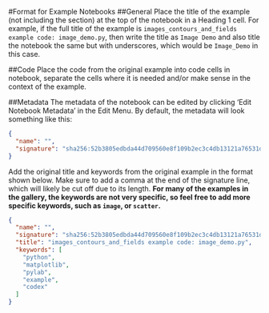 #Format for Example Notebooks
##General
Place the title of the example (not including the section) at the top of the notebook in a Heading 1 cell. 
For example, if the full title of the example is `images_contours_and_fields example code: image_demo.py`, then write the title as `Image Demo` and also title the notebook the same but with underscores, which would be `Image_Demo` in this case.

##Code
Place the code from the original example into code cells in notebook, separate the cells where it is needed and/or make sense in the context of the example.

##Metadata
The metadata of the notebook can be edited by clicking ‘Edit Notebook Metadata’ in the Edit Menu. By default, the metadata will look something like this:
```json
{
  "name": "",
  "signature": "sha256:52b3805edbda44d709560e8f109b2ec3c4db13121a76531da79e7a0f4e3701ff"
}
```
Add the original title and keywords from the original example in the format shown below. Make sure to add a comma at the end of the signature line, which will likely be cut off due to its length.
**For many of the examples in the gallery, the keywords are not very specific, so feel free to add more specific keywords, such as `image`, or `scatter`.**
```json
{
  "name": "",
  "signature": "sha256:52b3805edbda44d709560e8f109b2ec3c4db13121a76531da79e7a0f4e3701ff",
  "title": "images_contours_and_fields example code: image_demo.py",
  "keywords": [
    "python",
    "matplotlib",
    "pylab",
    "example",
    "codex"
  ]
}
```
